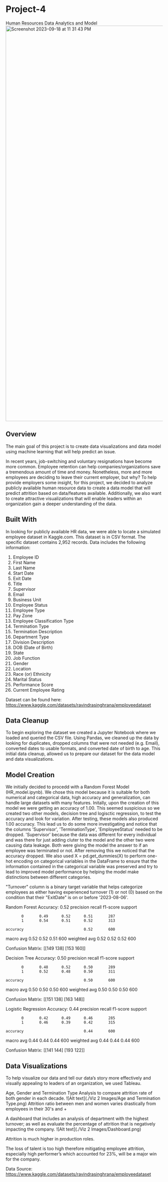 # Project-4

Human Resources Data Analytics and Model
<img width="1266" alt="Screenshot 2023-09-18 at 11 31 43 PM" src="https://github.com/maria-alsayed/Project-4/assets/130250635/dd9a9b16-ed2a-4d38-9ce0-dde2afc5d9be">

## Overview

The main goal of this project is to create data visualizations and data model using machine learning that will help predict an issue.

In recent years, job-switching and voluntary resignations have become more common. Employee retention can help companies/organizations save a tremendous amount of time and money. Nonetheless, more and more employees are deciding to leave their current employer, but why? To help provide employers some insight, for this project, we decided to analyze publicly available human resource data to create a data model that will predict attrition based on data/features available. Additionally, we also want to create attractive visualizations that will enable leaders within an organization gain a deeper understanding of the data.

## Built With

In looking for publicly available HR data, we were able to locate a simulated employee dataset in Kaggle.com. This dataset is in CSV format. The specific dataset contains 2,952 records. Data includes the following information:
1.	Employee ID 
2.	First Name 
3.	Last Name 
4.	Start Date
5.	Exit Date 
6.	Title
7.	Supervisor
8.	Email
9.	Business Unit
10.	Employee Status
11.	Employee Type
12.	Pay Zone
13.	Employee Classification Type
14.	Termination Type
15.	Termination Description
16.	Department Type
17.	Division Description
18.	DOB (Date of Birth) 
19.	State
20.	Job Function
21.	Gender
22.	Location
23.	Race (or) Ethnicity
24.	Marital Status
25.	Performance Score
26.	Current Employee Rating

Dataset can be found here: https://www.kaggle.com/datasets/ravindrasinghrana/employeedataset

## Data Cleanup

To begin exploring the dataset we created a Jupyter Notebook where we loaded and queried the CSV file. Using Pandas, we cleaned up the data by looking for duplicates, dropped columns that were not needed (e.g. Email), converted dates to usable formats, and converted date of birth to age. This initial data cleanup, allowed us to prepare our dataset for the data model and data visualizations.

## Model Creation

We initially decided to procedd with a Random Forest Model (HR_model.ipynb). We chose this model because it is suitable for both numerical and categorical data, high accuracy and generalization, can handle large datasets with many features. Initally, upon the creation of this model we were getting an accuracy of 1.00. This seemed suspicious so we created two other models, decision tree and logisctic regression, to test the accuracy and look for variation. After testing, these models also produced 1.00 accuracy. This lead us to do some more investigating and notice that the columns 'Supervisor', 'TerminationType', 'EmployeeStatus' needed to be dropped. 'Supervisor' because the data was different for every individual and was there for just adding cluter to the model and the other two were causing data leakage. Both were giving the model the answer to if an employee was terminated or not. After removing this we noticed that the accuracy dropped. We also used X = pd.get_dummies(X) to perform one-hot encoding on categorical variables in the DataFrame to ensure that the information contained in the categorical variable was preserved and try to lead to improved model performance by helping the model make distinctions between different categories.

"Turnover" column is a binary target variable that helps categorize employees as either having experienced turnover (1) or not (0) based on the condition that their "ExitDate" is on or before '2023-08-06'.

Random Forest
Accuracy: 0.52
              precision    recall  f1-score   support

           0       0.49      0.52      0.51       287
           1       0.54      0.51      0.52       313

    accuracy                           0.52       600
   macro avg       0.52      0.52      0.51       600
weighted avg       0.52      0.52      0.52       600

Confusion Matrix:
[[149 138]
 [153 160]]

Decision Tree
Accuracy: 0.50
              precision    recall  f1-score   support

           0       0.48      0.52      0.50       289
           1       0.52      0.48      0.50       311

    accuracy                           0.50       600
   macro avg       0.50      0.50      0.50       600
weighted avg       0.50      0.50      0.50       600

Confusion Matrix:
[[151 138]
 [163 148]]

 Logistic Regression 
Accuracy: 0.44
              precision    recall  f1-score   support

           0       0.42      0.49      0.46       285
           1       0.46      0.39      0.42       315

    accuracy                           0.44       600
   macro avg       0.44      0.44      0.44       600
weighted avg       0.44      0.44      0.44       600

Confusion Matrix:
[[141 144]
 [193 122]]
 

## Data Visualizations

To help visualize our data and tell our data’s story more effectively and visually appealing to leaders of an organization, we used Tableau. 

Age, Gender and Termination Type Analysis to compare attrition rate of both gender in each decade. 
![Alt text](./Viz 2 Images/Age and Termination Type.png)
Attrition ratio between men and women varies drastically from employees in their 30's and + 

A dashboard that includes an analysis of department with the highest turnover; as well as evaluate the percentage of attrition that is negatively impacting the company. 
![Alt text](./Viz 2 Images/Dashboard.png)

Attrition is much higher in production roles.  

The loss of talent is too high therefore mitigating employee attrition, especially high performer’s which accounted for 23%, will be a major win for the company. 



Data Source: https://www.kaggle.com/datasets/ravindrasinghrana/employeedataset
